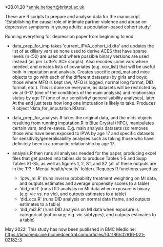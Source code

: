 *28.01.20
*annie.herbert@bristol.ac.uk

These are R scripts to prepare and analyse data for the manuscript 'Establishing the causal role of intimate partner violence and abuse on depressive symptoms in young adults: a population-based cohort study'

Running everything for depression paper from beginning to end
- data_prep_for_imp takes 'current_IPVA_cohort_id.dta' and updates the 
list of auxilliary vars so none used to derive ACES that have sparse levels 
(n<50) are used and where possible binary versions are used instead (as per 
Lotte's ACE scripts). Also recodes some vars where needed, and creates lists
of covariates (e.g. cov_list) that will be useful both in imputation and 
analysis. Creates specific pred_mat and mice objects to go with each of the
different datasets (by girls and boys: those where MFQ is kept raw, MFQ is 
logged, normal long format, DID format, etc.). This is done on everyone, as
datasets will be restricted by vic at 0-17 (one of the conditions of the 
main analysis) and relationship status by age 17 (one of our sensitivity/
generalisability analyses), later. At the end just tests how long one 
imptuation is likely to take. Produces R object 'data_for_imputation.RData'.

- data_prep_for_analysis.R takes the original data, and the mids objects 
resulting from running imputation.R in Blue Crystal (HPC), 
manipulates certain vars, and re-saves. E.g. main analysis datasets (so 
removes those who have been exposed to IPVA by age 17 and specific datasets 
for sensitivity/generalisability analyses such as taking those who have 
definitely been in a romantic relationship by age 17.

- analysis.R then runs all analyses needed for the paper, producing excel 
files that get pasted into tables.xls to produce Tables 1-5 and Supp Tables 
S1-S5, as well as figures 1, 2, S1, and S2 (all of these outputs are in the 
'P3 - Mental health/results' folder).
Requires R functions saved as:
	- 'iptw_mi.R' (runs inverse probability treatment weighting on MI 
	data, and outputs estimates and average propensity scores to a 
	table)
	- 'did_mi.R' (runs DID analysis on MI data when exposure is binary
	(e.g. vic vs. no vic), and outputs estimates to a table)
	- 'did_cca.R' (runs DID analysis on normal data frame, and outputs 
	estimates to a table)
	- 'did_mi2.R' (runs DID analysis on MI data when exposure is 
	categorical (not binary; e.g. vic subtypes), and outputs estimates 
	to a table)

May 2022:
This study has now been published in BMC Medicine: https://bmcmedicine.biomedcentral.com/articles/10.1186/s12916-021-02182-3


